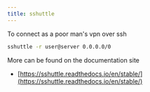 ```yaml
---
title: sshuttle
---
```


To connect as a poor man's vpn over ssh

```bash
sshuttle -r user@server 0.0.0.0/0 
```

More can be found on the documentation site

* [https://sshuttle.readthedocs.io/en/stable/](https://sshuttle.readthedocs.io/en/stable/)